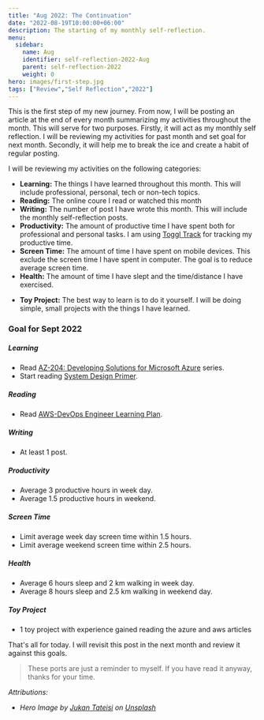 ```yaml
---
title: "Aug 2022: The Continuation"
date: "2022-08-19T10:00:00+06:00"
description: The starting of my monthly self-reflection.
menu:
  sidebar:
    name: Aug
    identifier: self-reflection-2022-Aug
    parent: self-reflection-2022
    weight: 0
hero: images/first-step.jpg
tags: ["Review","Self Reflection","2022"]
---
```


This is the first step of my new journey. From now, I will be posting an article at the end of every month summarizing my activities throughout the month. This will serve for two purposes. Firstly, it will act as my monthly self reflection. I will be reviewing my activities for past month and set goal for next month. Secondly, it will help me to break the ice and create a habit of regular posting.

I will be reviewing my activities on the following categories:

- **Learning:** The things I have learned throughout this month. This will include professional, personal, tech or non-tech topics.
- **Reading:** The online coure I read or watched this month
- **Writing:** The number of post I have wrote this month. This will include the monthly self-reflection posts.
- **Productivity:** The amount of productive time I have spent both for professional and personal tasks. I am using [Toggl Track](https://toggl.com/track/) for tracking my productive time.
- **Screen Time:** The amount of time I have spent on mobile devices. This exclude the screen time I have spent in computer. The goal is to reduce average screen time.
- **Health:** The amount of time I have slept and the time/distance I have exercised.
<!-- - **OSS Contribution:** Any contribution to open-source project. This include my own OSS projects or any third-party projects. -->
- **Toy Project:** The best way to learn is to do it yourself. I will be doing simple, small projects with the things I have learned.

### Goal for Sept 2022

##### Learning

- Read [AZ-204: Developing Solutions for Microsoft Azure](<https://docs.microsoft.com/en-us/certifications/exams/az-204>) series.
- Start reading [System Design Primer](https://github.com/donnemartin/system-design-primer).

##### Reading

- Read [AWS-DevOps Engineer Learning Plan](https://explore.skillbuilder.aws/learn/lp/85/DevOps%2520Engineer%2520Learning%2520Plan).

##### Writing

- At least 1 post.

##### Productivity

- Average 3 productive hours in week day.
- Average 1.5 productive hours in weekend.

##### Screen Time

- Limit average week day screen time within 1.5 hours.
- Limit average weekend screen time within 2.5 hours.

##### Health

- Average 6 hours sleep and 2 km walking in week day.
- Average 8 hours sleep and 2.5 km walking in weekend day.

<!-- ##### OSS Contribution

- Fix at least 1 bug in [hugo-toha/toha](https://github.com/hugo-toha/toha).
- Finish at least 2 section in new hugo theme. -->

##### Toy Project

- 1 toy project with experience gained reading the azure and aws articles

That's all for today. I will revisit this post in the next month and review it against this goals.

> These ports are just a reminder to myself. If you have read it anyway, thanks for your time.

*Attributions:*

- *Hero Image by [Jukan Tateisi](https://unsplash.com/@tateisimikito?utm_source=unsplash&utm_medium=referral&utm_content=creditCopyText) on [Unsplash](https://unsplash.com/?utm_source=unsplash&utm_medium=referral&utm_content=creditCopyText)*
